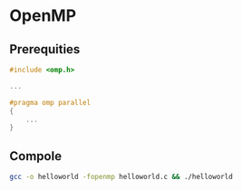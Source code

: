 # OpenMP


## Prerequities
```c
#include <omp.h>

...

#pragma omp parallel
{
    ...
}
```

## Compole
```sh
gcc -o helloworld -fopenmp helloworld.c && ./helloworld
```
